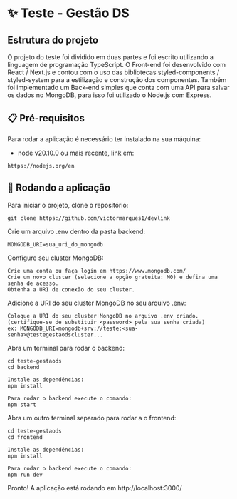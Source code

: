 # ✨ Teste - Gestão DS

## Estrutura do projeto
O projeto do teste foi dividido em duas partes e foi escrito utilizando a linguagem de programação TypeScript. O Front-end foi desenvolvido com React / Next.js e contou com o uso das bibliotecas styled-components / styled-system para a estilização e construção dos componentes. Também foi implementado um Back-end simples que conta com uma API para salvar os dados no MongoDB, para isso foi utilizado o Node.js com Express.

## 📋 Pré-requisitos

Para rodar a aplicação é necessário ter instalado na sua máquina:

- node v20.10.0 ou mais recente, link em:
```
https://nodejs.org/en
```

## 🚀 Rodando a aplicação

Para iniciar o projeto, clone o repositório:

```
git clone https://github.com/victormarques1/devlink
```
Crie um arquivo .env dentro da pasta backend:
```
MONGODB_URI=sua_uri_do_mongodb
```

Configure seu cluster MongoDB:
```
Crie uma conta ou faça login em https://www.mongodb.com/
Crie um novo cluster (selecione a opção gratuita: M0) e defina uma senha de acesso.
Obtenha a URI de conexão do seu cluster.
```

Adicione a URI do seu cluster MongoDB no seu arquivo .env:

```
Coloque a URI do seu cluster MongoDB no arquivo .env criado. (certifique-se de substituir <password> pela sua senha criada)
ex: MONGODB_URI=mongodb+srv://teste:<sua-senha>@testegestaodscluster...
```

Abra um terminal para rodar o backend: 

```
cd teste-gestaods 
cd backend

Instale as dependências:
npm install

Para rodar o backend execute o comando: 
npm start
```

Abra um outro terminal separado para rodar a o frontend:

```
cd teste-gestaods 
cd frontend

Instale as dependências:
npm install

Para rodar o backend execute o comando: 
npm run dev
```

Pronto! A aplicação está rodando em http://localhost:3000/
